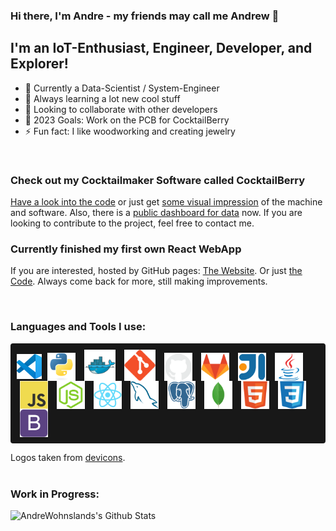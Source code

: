 ### Hi there, I'm Andre - my friends may call me Andrew 👋

## I'm an IoT-Enthusiast, Engineer, Developer, and Explorer!

- 🔭 Currently a Data-Scientist / System-Engineer
- 🌱 Always learning a lot new cool stuff
- 👯 Looking to collaborate with other developers
- 🥅 2023 Goals: Work on the PCB for CocktailBerry
- ⚡ Fun fact: I like woodworking and creating jewelry

<br />

### Check out my Cocktailmaker Software called CocktailBerry

[Have a look into the code](https://github.com/AndreWohnsland/Cocktailmaker_AW) or just get [some visual impression]([https://imgur.com/a/Z4tfISx](https://cocktailberry.readthedocs.io/about/)) of the machine and software. Also, there is a [public dashboard for data](https://share.streamlit.io/andrewohnsland/cocktailberry-webapp) now. If you are looking to contribute to the project, feel free to contact me.

### Currently finished my first own React WebApp

If you are interested, hosted by GitHub pages: [The Website](https://andrewohnsland.github.io/). Or just [the Code](https://github.com/AndreWohnsland/andrewohnsland.github.io). Always come back for more, still making improvements.


<br />

### Languages and Tools I use:

<link rel="stylesheet" href="https://cdn.jsdelivr.net/gh/konpa/devicon@master/devicon.min.css">
<div style="background-color:#181818; border: 10px solid #181818; display: inline-block; border-radius: 4px;">
    <img vertical-align="bottom"width="40px" src="https://raw.githubusercontent.com/github/explore/80688e429a7d4ef2fca1e82350fe8e3517d3494d/topics/visual-studio-code/visual-studio-code.png" />
    <img style="vertical-align: bottom; padding-right: 5px; padding-left: 5px" width="45px" src="./icons/python-original.svg" />
    <img style="vertical-align: bottom; padding-right: 5px; padding-left: 5px" width="50px" src="./icons/docker-original.svg" />
    <img style="vertical-align: bottom; padding-right: 5px; padding-left: 5px" width="50px" src="./icons/git-original.svg" />
    <img style="vertical-align: bottom; padding-right: 5px; padding-left: 5px" width="45px" src="./icons/github-original.svg" />
    <img style="vertical-align: bottom; padding-right: 5px; padding-left: 5px" width="45px" src="./icons/gitlab-original.svg" />
    <img style="vertical-align: bottom; padding-right: 5px; padding-left: 5px" width="45px" src="./icons/intellij-original.svg" />
    <img style="vertical-align: bottom; padding-right: 5px; padding-left: 5px" width="45px" src="./icons/java-original.svg" />
    <img style="vertical-align: bottom; padding-right: 5px; padding-left: 5px" width="45px" src="./icons/javascript-original.svg" />
    <img style="vertical-align: bottom; padding-right: 5px; padding-left: 5px" width="45px" src="./icons/nodejs-original.svg" />
    <img style="vertical-align: bottom; padding-right: 5px; padding-left: 5px" width="45px" src="./icons/react-original.svg" />
    <img style="vertical-align: bottom; padding-right: 5px; padding-left: 5px" width="45px" src="./icons/mysql-original.svg" />
    <img style="vertical-align: bottom; padding-right: 5px; padding-left: 5px" width="45px" src="./icons/postgresql-plain.svg" />
    <img style="vertical-align: bottom; padding-right: 5px; padding-left: 5px" width="45px" src="./icons/mongodb-original.svg" />
    <img style="vertical-align: bottom; padding-right: 5px; padding-left: 5px" width="45px" src="./icons/html5-original.svg" />
    <img style="vertical-align: bottom; padding-right: 5px; padding-left: 5px" width="45px" src="./icons/css3-original.svg" />
    <img style="vertical-align: bottom; padding-right: 5px; padding-left: 5px" width="45px" src="./icons/bootstrap-plain.svg" />
</div>

<br />

Logos taken from [devicons](https://github.com/devicons/devicon).
<br />
<br />

### Work in Progress:

<img align="left" alt="AndreWohnslands's Github Stats" src="https://github-readme-stats-git-masterrstaa-rickstaa.vercel.app//api?username=AndreWohnsland&show_icons=true&hide_border=true&theme=dark" />
